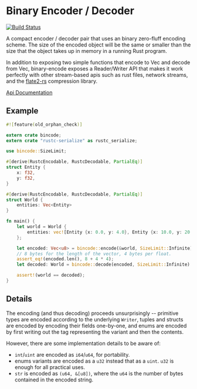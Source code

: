 # Binary Encoder / Decoder

[![Build Status](https://travis-ci.org/TyOverby/bincode.svg)](https://travis-ci.org/TyOverby/bincode)

A compact encoder / decoder pair that uses an binary zero-fluff encoding scheme.
The size of the encoded object will be the same or smaller than the size that
the object takes up in memory in a running Rust program.

In addition to exposing two simple functions that encode to Vec<u8> and decode
from Vec<u8>, binary-encode exposes a Reader/Writer API that makes it work
perfectly with other stream-based apis such as rust files, network streams,
and the [flate2-rs](https://github.com/alexcrichton/flate2-rs) compression
library.

[Api Documentation](http://tyoverby.github.io/bincode/bincode/)

## Example

```rust
#![feature(old_orphan_check)]

extern crate bincode;
extern crate "rustc-serialize" as rustc_serialize;

use bincode::SizeLimit;

#[derive(RustcEncodable, RustcDecodable, PartialEq)]
struct Entity {
    x: f32,
    y: f32,
}

#[derive(RustcEncodable, RustcDecodable, PartialEq)]
struct World {
    entities: Vec<Entity>
}

fn main() {
    let world = World {
        entities: vec![Entity {x: 0.0, y: 4.0}, Entity {x: 10.0, y: 20.5}]
    };

    let encoded: Vec<u8> = bincode::encode(&world, SizeLimit::Infinite).unwrap();
    // 8 bytes for the length of the vector, 4 bytes per float.
    assert_eq!(encoded.len(), 8 + 4 * 4);
    let decoded: World = bincode::decode(encoded, SizeLimit::Infinite).unwrap();

    assert!(world == decoded);
}

```


## Details

The encoding (and thus decoding) proceeds unsurprisingly -- primitive
types are encoded according to the underlying `Writer`, tuples and
structs are encoded by encoding their fields one-by-one, and enums are
encoded by first writing out the tag representing the variant and
then the contents.

However, there are some implementation details to be aware of:

* `int`/`uint` are encoded as `i64`/`u64`, for portability.
* enums variants are encoded as a `u32` instead that as a `uint`.
  `u32` is enough for all practical uses.
* `str` is encoded as `(u64, &[u8])`, where the `u64` is the number of
  bytes contained in the encoded string.
